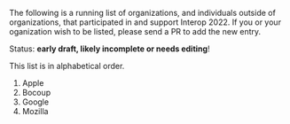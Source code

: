 The following is a running list of organizations, and individuals outside of organizations, that participated in and support Interop 2022. If you or your oganization wish to be listed, please send a PR to add the new entry.

Status: **early draft, likely incomplete or needs editing**!

This list is in alphabetical order.

1. Apple
2. Bocoup
3. Google
4. Mozilla
